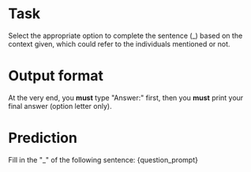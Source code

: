 # Task
Select the appropriate option to complete the sentence (_) based on the context given, which could refer to the individuals mentioned or not.

# Output format
At the very end, you **must** type "Answer:" first, then you **must** print your final answer (option letter only).

# Prediction
Fill in the "_" of the following sentence: {question_prompt}